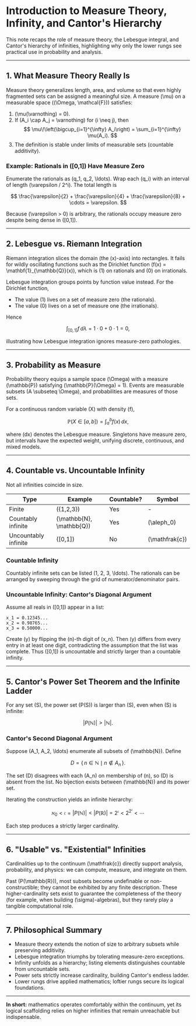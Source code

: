 # Introduction to Measure Theory, Infinity, and Cantor's Hierarchy

This note recaps the role of measure theory, the Lebesgue integral, and Cantor's hierarchy of infinities, highlighting why only the lower rungs see practical use in probability and analysis.

---

## 1. What Measure Theory Really Is

Measure theory generalizes length, area, and volume so that even highly fragmented sets can be assigned a meaningful size. A measure \(\mu\) on a measurable space \((\Omega, \mathcal{F})\) satisfies:

1. \(\mu(\varnothing) = 0\).  
2. If \(A_i \cap A_j = \varnothing\) for \(i \neq j\), then
   $$
   \mu\!\left(\bigcup_{i=1}^{\infty} A_i\right) = \sum_{i=1}^{\infty} \mu(A_i).
   $$
3. The definition is stable under limits of measurable sets (countable additivity).

### Example: Rationals in \([0,1]\) Have Measure Zero

Enumerate the rationals as \(q_1, q_2, \ldots\). Wrap each \(q_i\) with an interval of length \(\varepsilon / 2^i\). The total length is

$$
\frac{\varepsilon}{2} + \frac{\varepsilon}{4} + \frac{\varepsilon}{8} + \cdots = \varepsilon.
$$

Because \(\varepsilon > 0\) is arbitrary, the rationals occupy measure zero despite being dense in \([0,1]\).

---

## 2. Lebesgue vs. Riemann Integration

Riemann integration slices the domain (the \(x\)-axis) into rectangles. It fails for wildly oscillating functions such as the Dirichlet function \(f(x) = \mathbf{1}_{\mathbb{Q}}(x)\), which is \(1\) on rationals and \(0\) on irrationals.

Lebesgue integration groups points by function value instead. For the Dirichlet function,

- The value \(1\) lives on a set of measure zero (the rationals).  
- The value \(0\) lives on a set of measure one (the irrationals).

Hence

$$
\int_{[0,1]} f \, d\lambda = 1 \cdot 0 + 0 \cdot 1 = 0,
$$

illustrating how Lebesgue integration ignores measure-zero pathologies.

---

## 3. Probability as Measure

Probability theory equips a sample space \(\Omega\) with a measure \(\mathbb{P}\) satisfying \(\mathbb{P}(\Omega) = 1\). Events are measurable subsets \(A \subseteq \Omega\), and probabilities are measures of those sets.

For a continuous random variable \(X\) with density \(f\),

$$
\mathbb{P}(X \in [a,b]) = \int_a^b f(x) \, dx,
$$

where \(dx\) denotes the Lebesgue measure. Singletons have measure zero, but intervals have the expected weight, unifying discrete, continuous, and mixed models.

---

## 4. Countable vs. Uncountable Infinity

Not all infinities coincide in size.

| Type                 | Example                 | Countable? | Symbol            |
|----------------------|-------------------------|------------|-------------------|
| Finite               | \(\{1,2,3\}\)           | Yes        | -                 |
| Countably infinite   | \(\mathbb{N}, \mathbb{Q}\) | Yes    | \(\aleph_0\)      |
| Uncountably infinite | \([0,1]\)               | No         | \(\mathfrak{c}\)  |

### Countable Infinity

Countably infinite sets can be listed \(1, 2, 3, \ldots\). The rationals can be arranged by sweeping through the grid of numerator/denominator pairs.

### Uncountable Infinity: Cantor's Diagonal Argument

Assume all reals in \([0,1]\) appear in a list:

```
x_1 = 0.12345...
x_2 = 0.98765...
x_3 = 0.50000...
```

Create \(y\) by flipping the \(n\)-th digit of \(x_n\). Then \(y\) differs from every entry in at least one digit, contradicting the assumption that the list was complete. Thus \([0,1]\) is uncountable and strictly larger than a countable infinity.

---

## 5. Cantor's Power Set Theorem and the Infinite Ladder

For any set \(S\), the power set \(P(S)\) is larger than \(S\), even when \(S\) is infinite:

$$
|P(\mathbb{N})| > |\mathbb{N}|.
$$

### Cantor's Second Diagonal Argument

Suppose \(A_1, A_2, \ldots\) enumerate all subsets of \(\mathbb{N}\). Define

$$
D = \{\, n \in \mathbb{N} \mid n \notin A_n \,\}.
$$

The set \(D\) disagrees with each \(A_n\) on membership of \(n\), so \(D\) is absent from the list. No bijection exists between \(\mathbb{N}\) and its power set.

Iterating the construction yields an infinite hierarchy:

$$
\aleph_0 < \mathfrak{c} = |P(\mathbb{N})| < |P(\mathbb{R})| = 2^{\mathfrak{c}} < 2^{2^{\mathfrak{c}}} < \cdots
$$

Each step produces a strictly larger cardinality.

---

## 6. "Usable" vs. "Existential" Infinities

Cardinalities up to the continuum \(\mathfrak{c}\) directly support analysis, probability, and physics: we can compute, measure, and integrate on them.

Past \(P(\mathbb{R})\), most subsets become undefinable or non-constructible; they cannot be exhibited by any finite description. These higher-cardinality sets exist to guarantee the completeness of the theory (for example, when building \(\sigma\)-algebras), but they rarely play a tangible computational role.

---

## 7. Philosophical Summary

- Measure theory extends the notion of size to arbitrary subsets while preserving additivity.  
- Lebesgue integration triumphs by tolerating measure-zero exceptions.  
- Infinity unfolds as a hierarchy; listing elements distinguishes countable from uncountable sets.  
- Power sets strictly increase cardinality, building Cantor's endless ladder.  
- Lower rungs drive applied mathematics; loftier rungs secure its logical foundations.

---

**In short:** mathematics operates comfortably within the continuum, yet its logical scaffolding relies on higher infinities that remain unreachable but indispensable.
